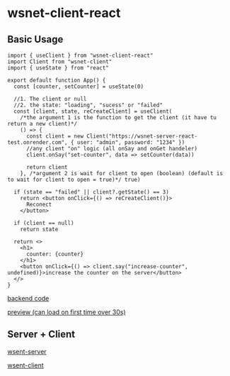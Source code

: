 # wsnet-client-react

## Basic Usage

```tsx
import { useClient } from "wsnet-client-react"
import Client from "wsnet-client"
import { useState } from "react"

export default function App() {
  const [counter, setCounter] = useState(0)

  //1. The client or null
  //2. the state: "loading", "sucess" or "failed"
  const [client, state, reCreateClient] = useClient(
    /*the argument 1 is the function to get the client (it have tu return a new client)*/
    () => {
      const client = new Client("https://wsnet-server-react-test.onrender.com", { user: "admin", password: "1234" })
      //any client "on" logic (all onSay and onGet handeler)
      client.onSay("set-counter", data => setCounter(data))

      return client
    }, /*argument 2 is wait for client to open (boolean) (default is to wait for client to open = true)*/ true)

  if (state == "failed" || client?.getState() == 3)
    return <button onClick={() => reCreateClient()}>
      Reconect
    </button>

  if (client == null)
    return state

  return <>
    <h1>
      counter: {counter}
    </h1>
    <button onClick={() => client.say("increase-counter", undefined)}>increase the counter on the server</button>
  </>
}
```

[backend code](https://github.com/ManuelWestermeier/wsnet-server-react-test)

[preview (can load on first time over 30s)](https://manuelwestermeier.github.io/wsnet-client-react-test)

## Server + Client

[wsent-server](https://www.npmjs.com/package/wsnet-server)

[wsent-client](https://www.npmjs.com/package/wsnet-client)
